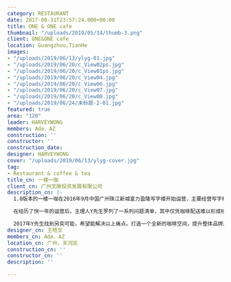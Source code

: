 ```yaml
---
category: RESTAURANT
date: 2017-08-31T23:57:24.000+00:00
title: ONE & ONE cafe
thumbnail: "/uploads/2019/05/14/thumb-3.png"
client: ONE&ONE cafe
location: Guangzhou,TianHe
images:
- "/uploads/2019/06/13/ylyg-01.jpg"
- "/uploads/2019/06/20/c_View02ps.jpg"
- "/uploads/2019/06/20/c_View01ps.jpg"
- "/uploads/2019/06/20/c_View04.jpg"
- "/uploads/2019/06/20/c_View06.jpg"
- "/uploads/2019/06/20/c_View07.jpg"
- "/uploads/2019/06/20/c_View08.jpg"
- "/uploads/2019/06/24/未标题-2-01.jpg"
featured: true
area: "120"
leader: HARVEYWONG
members: Ade、AZ
construction: ''
constructor: ''
construction_date: 
designer: HARVEYWONG
cover: "/uploads/2019/06/13/ylyg-cover.jpg"
tag:
- Restaurant & coffee & tea
title_cn: 一楼一咖
client_cn: 广州文脉投资发展有限公司
description_cn: |-
  1.0版本的一楼一咖在2016年9月中国广州珠江新城富力盈隆写字楼开始运营，主要经营写字楼内的咖啡快送服务。

  在经历了快一年的运营后，主理人Y先生罗列了一系列问题清单，其中仅凭咖啡配送难以形成核心竞争力、没有迎合年轻人追求时尚潮流的心理需求、缺乏独特的场景设计与文化氛等主要问题。

  2017年Y先生找到另奕可能，希望能解决以上痛点。打造一个全新的咖啡空间，提升整体品牌形象。全面迭代升级成为2.0版。
designer_cn: 王晗文
members_cn: Ade、AZ
location_cn: 广州，天河区
construction_cn: ''
constructor_cn: ''
description: ''

---
```

